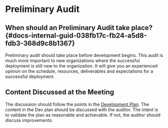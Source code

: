 # Preliminary Audit

## When should an Preliminary Audit take place? {#docs-internal-guid-038fb17c-fb24-a5d8-fdb3-368d9c8b1367}

Preliminary audit should take place before development begins. This audit is much more important to new organizations where the successful deployment is still new to the organization. It will give you an experienced opinion on the schedule, resources, deliverables and expectations for a successful deployment.

## Content Discussed at the Meeting

The discussion should follow the points in the [Development Plan](development-plan.md). The content in the Dev plan should be discussed with the auditor. The intent is to validate the plan as reasonable and achievable. If not, the auditor should discuss improvements.

